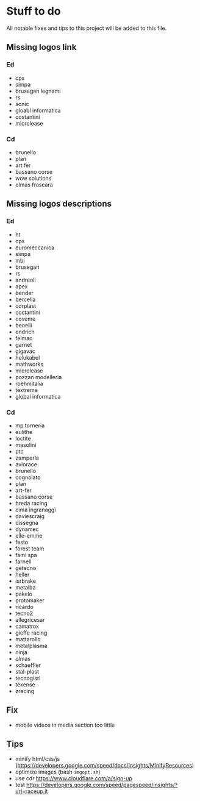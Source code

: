 # Stuff to do
All notable fixes and tips to this project will be added to this file.

## Missing logos link
### Ed
- cps
- simpa
- brusegan legnami
- rs
- sonic
- gloabl informatica
- costantini
- microlease

### Cd
- brunello
- plan
- art fer
- bassano corse
- wow solutions
- olmas frascara

## Missing logos descriptions
### Ed
- ht
- cps
- euromeccanica
- simpa
- mbi
- brusegan
- rs
- andreoli
- apex
- bender
- bercella
- corplast
- costantini
- coveme
- benelli
- endrich
- felmac
- garnet
- gigavac
- helukabel
- mathworks
- microlease
- pozzan modelleria
- roehmitalia
- textreme
- global informatica


### Cd
- mp torneria
- eulithe
- loctite
- masolini
- ptc
- zamperla
- aviorace
- brunello
- cognolato
- plan
- art-fer
- bassano corse
- breda racing
- cima ingranaggi
- daviescraig
- dissegna
- dynamec
- elle-emme
- festo
- forest team
- fami spa
- farnell
- getecno
- heller
- isrbrake
- metalba
- pakelo
- protomaker
- ricardo
- tecno2
- allegricesar
- camatrox
- gieffe racing
- mattarollo
- metalplasma
- ninja
- olmas
- schaeffler
- stal-plast
- tecnogisrl
- texense
- zracing


## Fix
- mobile videos in media section too little
## Tips
- minify html/css/js (https://developers.google.com/speed/docs/insights/MinifyResources)
- optimize images (bash `imgopt.sh`)
- use cdr https://www.cloudflare.com/a/sign-up
- test https://developers.google.com/speed/pagespeed/insights/?url=raceup.it
